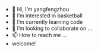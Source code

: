 - 👋 Hi, I’m yangfengzhou
- 👀 I’m interested in basketball
- 🌱 I’m currently learning code
- 💞️ I’m looking to collaborate on ...
- 📫 How to reach me ...
- welcome!

<!---
zyfyyds666/zyfyyds666 is a ✨ special ✨ repository because its `README.md` (this file) appears on your GitHub profile.
You can click the Preview link to take a look at your changes.
--->

